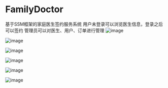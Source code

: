 # FamilyDoctor
基于SSM框架的家庭医生签约服务系统
用户未登录可以浏览医生信息，登录之后可以签约
管理员可以对医生、用户、订单进行管理
![image](https://user-images.githubusercontent.com/74703444/209899314-59e10906-7e73-49b2-99be-7cb46a2b9d31.png)

![image](https://user-images.githubusercontent.com/74703444/209899327-df1de154-afae-424b-906c-8cfee386507d.png)

![image](https://user-images.githubusercontent.com/74703444/209899343-606d0ab8-d862-43ad-b15c-c719bc4ea5e6.png)

![image](https://user-images.githubusercontent.com/74703444/209899348-f94cf0b7-4122-4bc5-b58a-9ab67ae281ab.png)

![image](https://user-images.githubusercontent.com/74703444/209899407-87129f98-ec5f-4b06-8e5f-6b32c1736446.png)

![image](https://user-images.githubusercontent.com/74703444/209899424-f9fb1005-bd6f-49bc-929e-71fbb888b0ef.png)
